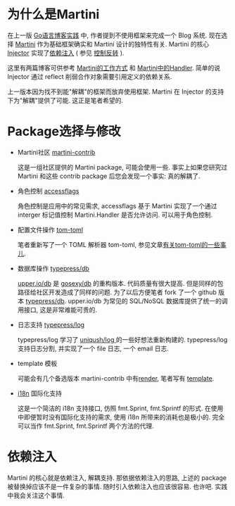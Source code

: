 为什么是Martini
===============

在上一版 [Go语言博客实践][1] 中, 作者提到不使用框架来完成一个 Blog 系统. 现在选择 [Martini][2] 作为基础框架确实和 Martini 设计的独特性有关. Martini 的核心 [Injector][3] 实现了[依赖注入][4] ( 参见 [控制反转][5] ).

这里有两篇博客可供参考 [Martini的工作方式][6] 和 [Martini中的Handler][7].
简单的说 Injector 通过 reflect 削弱合作对象需要引用定义的依赖关系. 

上一版本因为找不到能"解耦"的框架而放弃使用框架. Martini 在 Injector 的支持下为"解耦"提供了可能. 这正是笔者希望的.

Package选择与修改
=================

 - Martini社区 [martini-contrib][8]

    这是一组社区提供的 Martini package, 可能会使用一些. 事实上如果您研究过 Martini 和这些 contrib package 后您会发现一个事实: 真的解耦了.

 - 角色控制 [accessflags][9]

    角色控制是应用中的常见需求, accessflags 基于 Martini 实现了一个通过 interger 标记值控制 Martini.Handler 是否允许访问. 可以用于角色控制.

 - 配置文件操作 [tom-toml][10]

    笔者重新写了一个 TOML 解析器 tom-toml, 参见文章[有关tom-toml的一些事儿][11].

 - 数据库操作 [typepress/db][12]

    [upper.io/db][13] 是 [gosexy/db][14] 的重构版本. 代码质量有很大提高. 但是同样的包路径给社区开发造成了同样的问题. 为了以后方便笔者 fork 了一个 github 版本 [typepress/db][15].
    upper.io/db 为常见的 SQL/NoSQL 数据库提供了统一的调用接口, 这是非常难能可贵的.

 - 日志支持 [typepress/log][16]

    typepress/log 学习了 [uniqush/log ][17] 的一些好想法重新构建的.
    typepress/log 支持日志分割, 并实现了一个 file 日志, 一个 email 日志.

 - template 模板

    可能会有几个备选版本 martini-contrib 中有[render][18], 笔者写有 [template][19].

 - [i18n][20] 国际化支持

    这是一个简洁的 i18n 支持接口, 仿照 fmt.Sprint, fmt.Sprintf 的形式.
    在使用中即便暂时没有国际化支持的需求, 使用 i18n 所带来的消耗也是极小的. 完全可以当作 fmt.Sprint, fmt.Sprintf 两个方法的代理.

依赖注入
========

Martini 的核心就是依赖注入, 解耦支持. 那依据依赖注入的思路, 上述的 package 被替换掉应该不是一件复杂的事情. 随时引入依赖注入也应该很容易. 也许吧. 实践中我会关注这个事情.


  [1]: https://github.com/achun/Go-Blog-In-Action/tree/master
  [2]: https://github.com/codegangsta/martini "Martini"
  [3]: https://github.com/codegangsta/inject "inject"
  [4]: http://en.wikipedia.org/wiki/Dependency_injection "Dependency injection"
  [5]: http://zh.wikipedia.org/wiki/控制反转 "控制反转"
  [6]: http://my.oschina.net/achun/blog/192912 "Martini的工作方式"
  [7]: http://my.oschina.net/achun/blog/197546 "Martini中的Handler"
  [8]: https://github.com/martini-contrib "martini-contrib"
  [9]: https://github.com/typepress/accessflags
  [10]: https://github.com/achun/tom-toml
  [11]: http://my.oschina.net/achun/blog/196953 "有关tom-toml的一些事儿"
  [12]: https://github.com/typepress/db
  [13]: https://github.com/upper/db
  [14]: https://github.com/gosexy/db
  [15]: https://github.com/typepress/db
  [16]: https://github.com/typepress/log
  [17]: https://github.com/uniqush/log
  [18]: https://github.com/martini-contrib/render
  [19]: https://github.com/achun/template
  [20]: https://github.com/typepress/i18n